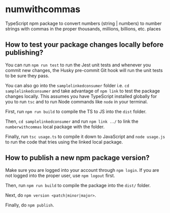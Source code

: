 # numwithcommas

TypeScript npm package to convert numbers (string | numbers) to number strings with commas in the proper thousands, millions, billions, etc. places

## How to test your package changes locally before publishing?

You can run `npm run test` to run the Jest unit tests and whenever you commit new changes, the Husky pre-commit Git hook will run the unit tests to be sure they pass.

You can also go into the `samplelinkedconsumer` folder i.e. `cd samplelinkedconsumer` and take advantage of `npm link` to test the package changes locally. This assumes you have TypeScript installed globally for you to run `tsc` and to run Node commands like `node` in your terminal.

First, run `npm run build` to compile the TS to JS into the `dist` folder.

Then, `cd samplelinkedconsumer` and run `npm link ../` to link the `numberwithcommas` local package with the folder.

Finally, run `tsc usage.ts` to compile it down to JavaScript and `node usage.js` to run the code that tries using the linked local package.

## How to publish a new npm package version?

Make sure you are logged into your account through `npm login`. If you are not logged into the proper user, use `npm logout` first.

Then, run `npm run build` to compile the package into the `dist/` folder.

Next, do `npm version <patch|minor|major>`.

Finally, do `npm publish`.

